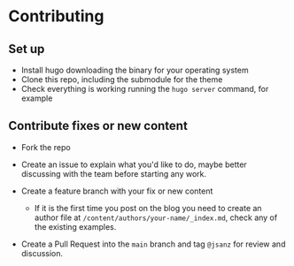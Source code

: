 # Contributing

## Set up

* Install hugo downloading the binary for your operating system
* Clone this repo, including the submodule for the theme
* Check everything is working running the `hugo server` command, for example

## Contribute fixes or new content

* Fork the repo
* Create an issue to explain what you'd like to do, maybe better discussing with the team before starting any work.
* Create a feature branch with your fix or new content

  * If it is the first time you post on the blog you need to create an author file at `/content/authors/your-name/_index.md`, check any of the existing examples.

* Create a Pull Request into the `main` branch and tag `@jsanz` for review and discussion.


